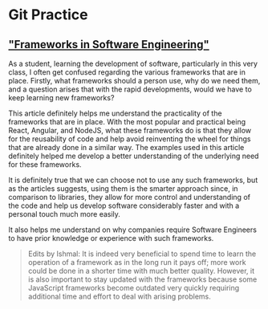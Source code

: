 # Git Practice

## ["Frameworks in Software Engineering"](https://gbksoft.com/blog/what-is-framework/)

As a student, learning the development of software, particularly in this very class, I often get confused regarding the various frameworks that are in place. Firstly, what frameworks should a person use, why do we need them, and a question arises that with the rapid developments, would we have to keep learning new frameworks?

This article definitely helps me understand the practicality of the frameworks that are in place. With the most popular and practical being React, Angular, and NodeJS, what these frameworks do is that they allow for the reusability of code and help avoid reinventing the wheel for things that are already done in a similar way. The examples used in this article definitely helped me develop a better understanding of the underlying need for these frameworks.

It is definitely true that we can choose not to use any such frameworks, but as the articles suggests, using them is the smarter approach since, in comparison to libraries, they allow for more control and understanding of the code and help us develop software considerably faster and with a personal touch much more easily.

It also helps me understand on why companies require Software Engineers to have prior knowledge or experience with such frameworks.

> Edits by Ishmal:
It is indeed very beneficial to spend time to learn the operation of a framework as in the long run it pays off; more work could be done in a shorter time with much better quality. However, it is also important to stay updated with the frameworks because some JavaScript frameworks become outdated very quickly requiring additional time and effort to deal with arising problems.
